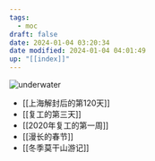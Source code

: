 ```yaml
---
tags:
  - moc
draft: false
date: 2024-01-04 03:20:34
date modified: 2024-01-04 04:01:49
up: "[[index]]"
---
```


![underwater](https://pic.237484.xyz/uPic/underwater.webp)

- [[上海解封后的第120天]]
- [[复工的第三天]]
- [[2020年复工的第一周]]
- [[漫长的春节]]
- [[冬季莫干山游记]]


